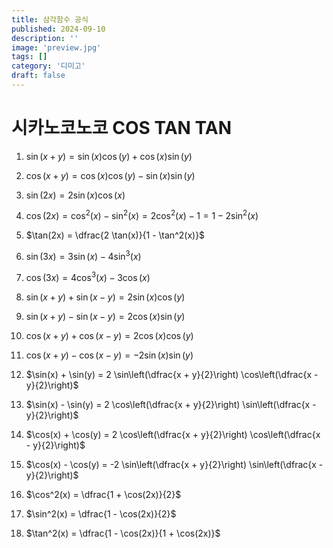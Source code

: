```yaml
---
title: 삼각함수 공식
published: 2024-09-10
description: ''
image: 'preview.jpg'
tags: []
category: '디미고'
draft: false 
---
```

# 시카노코노코 COS TAN TAN
1. $\sin(x + y) = \sin(x) \cos(y) + \cos(x) \sin(y)$

2. $\cos(x + y) = \cos(x) \cos(y) - \sin(x) \sin(y)$

3. $\sin(2x) = 2 \sin(x) \cos(x)$

4. $\cos(2x) = \cos^2(x) - \sin^2(x) = 2 \cos^2(x) - 1 = 1 - 2 \sin^2(x)$

5. $\tan(2x) = \dfrac{2 \tan(x)}{1 - \tan^2(x)}$

6. $\sin(3x) = 3 \sin(x) - 4 \sin^3(x)$

7. $\cos(3x) = 4 \cos^3(x) - 3 \cos(x)$

8. $\sin(x + y) + \sin(x - y) = 2 \sin(x) \cos(y)$

9. $\sin(x + y) - \sin(x - y) = 2 \cos(x) \sin(y)$

10. $\cos(x + y) + \cos(x - y) = 2 \cos(x) \cos(y)$

11. $\cos(x + y) - \cos(x - y) = -2 \sin(x) \sin(y)$

12. $\sin(x) + \sin(y) = 2 \sin\left(\dfrac{x + y}{2}\right) \cos\left(\dfrac{x - y}{2}\right)$

13. $\sin(x) - \sin(y) = 2 \cos\left(\dfrac{x + y}{2}\right) \sin\left(\dfrac{x - y}{2}\right)$

14. $\cos(x) + \cos(y) = 2 \cos\left(\dfrac{x + y}{2}\right) \cos\left(\dfrac{x - y}{2}\right)$

15. $\cos(x) - \cos(y) = -2 \sin\left(\dfrac{x + y}{2}\right) \sin\left(\dfrac{x - y}{2}\right)$

16. $\cos^2(x) = \dfrac{1 + \cos(2x)}{2}$

17. $\sin^2(x) = \dfrac{1 - \cos(2x)}{2}$

18. $\tan^2(x) = \dfrac{1 - \cos(2x)}{1 + \cos(2x)}$